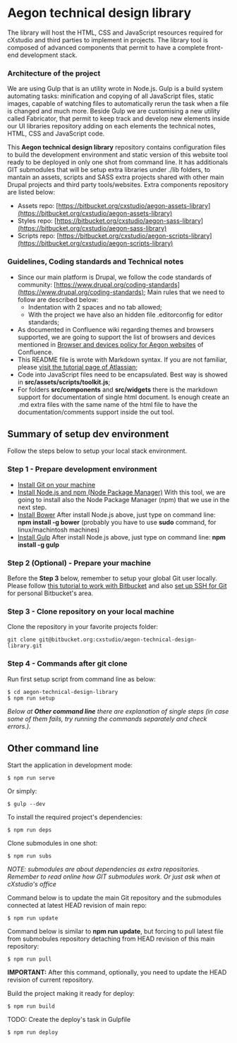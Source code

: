 # Aegon technical design library

The library will host the HTML, CSS and JavaScript resources required for cXstudio and third parties to implement in projects.
The library tool is composed of advanced components that permit to have a complete front-end development stack.


### Architecture of the project

We are using Gulp that is an utility wrote in Node.js. Gulp is a build system automating tasks: minification and copying of all JavaScript files, static images, capable of watching files to automatically rerun the task when a file is changed and much more.
Beside Gulp we are customising a new utility called Fabricator, that permit to keep track and develop new elements inside our UI libraries repository adding on each elements the technical notes, HTML, CSS and JavaScript code.

This **Aegon technical design library** repository contains configuration files to build the development environment and static version of this website tool ready to be deployed in only one shot from command line.
It has additionals GIT submodules that will be setup extra libraries under ./lib folders, to mantain an assets, scripts and SASS extra projects shared with other main Drupal projects and third party tools/websites.
Extra components repository are listed below:

* Assets repo: [https://bitbucket.org/cxstudio/aegon-assets-library](https://bitbucket.org/cxstudio/aegon-assets-library)
* Styles repo: [https://bitbucket.org/cxstudio/aegon-sass-library](https://bitbucket.org/cxstudio/aegon-sass-library)
* Scripts repo: [https://bitbucket.org/cxstudio/aegon-scripts-library](https://bitbucket.org/cxstudio/aegon-scripts-library)


### Guidelines, Coding standards and Technical notes

* Since our main platform is Drupal, we follow the code standards of community: [https://www.drupal.org/coding-standards](https://www.drupal.org/coding-standards);
  Main rules that we need to follow are described below:
	* Indentation with 2 spaces and no tab allowed;
    * With the project we have also an hidden file .editorconfig for editor standards;
* As documented in Confluence wiki regarding themes and browsers supported, we are going to support the list of browsers and devices mentioned in [Browser and devices policy for Aegon websites](http://swfactory.intra.aegon.nl:8090/display/WebDevelopment/Browser+and+devices+policy+for+Aegon+websites) of Confluence.
* This README file is wrote with Markdown syntax. If you are not familiar, please [visit the tutorial page of Atlassian](https://bitbucket.org/tutorials/markdowndemo);
* Code into JavaScript files need to be encapsulated. Best way is showed in **src/assets/scripts/toolkit.js**;
* For folders **src/components** and **src/widgets** there is the markdown support for documentation of single html document. Is enough create an .md extra files with the same name of the html file to have the documentation/comments support inside the out tool.


## Summary of setup dev environment

Follow the steps below to setup your local stack environment.


### Step 1 - Prepare development environment

* [Install Git on your machine](https://confluence.atlassian.com/display/BITBUCKET/Set+up+Git)
* [Install Node.js and npm (Node Package Manager)](http://nodejs.org/download/) With this tool, we are going to install also the Node Package Manager (npm) that we use in the next step.
* [Install Bower](http://bower.io/) After install Node.js above, just type on command line: **npm install -g bower** (probably you have to use **sudo** command, for linux/machintosh machines)
* [Install Gulp](https://github.com/gulpjs/gulp/blob/master/docs/getting-started.md) After install Node.js above, just type on command line: **npm install -g gulp**


### Step 2 (Optional) - Prepare your machine

Before the **Step 3** below, remember to setup your global Git user locally. Please follow [this tutorial to work with Bitbucket](https://www.atlassian.com/git/tutorials/setting-up-a-repository/git-config) and also [set up SSH for Git](https://confluence.atlassian.com/display/BITBUCKET/Set+up+SSH+for+Git) for personal Bitbucket's area.


### Step 3 - Clone repository on your local machine

Clone the repository in your favorite projects folder:

```
git clone git@bitbucket.org:cxstudio/aegon-technical-design-library.git
```


### Step 4 - Commands after git clone

Run first setup script from command line as below:

```
$ cd aegon-technical-design-library
$ npm run setup
```

*Below at **Other command line** there are explanation of single steps (in case some of them fails, try running the commands separately and check errors.).*


## Other command line


Start the application in development mode:

```
$ npm run serve
```

Or simply:
```
$ gulp --dev
```

To install the required project's dependencies:

```
$ npm run deps
```

Clone submodules in one shot:

```
$ npm run subs
```

*NOTE: submodules are about dependencies as extra repositories. Remember to read online how  GIT submodules work. Or just ask when at cXstudio's office*

Command below is to update the main Git repository and the submodules connected at latest HEAD revision of main repo:

```
$ npm run update
```

Command below is similar to **npm run update**, but forcing to pull latest file from submobules repository detaching from HEAD revision of this main repository:

```
$ npm run pull
```

**IMPORTANT:** After this command, optionally, you need to update the HEAD revision of current repository.

Build the project making it ready for deploy:

```
$ npm run build
```

TODO: Create the deploy's task in Gulpfile

```
$ npm run deploy
```